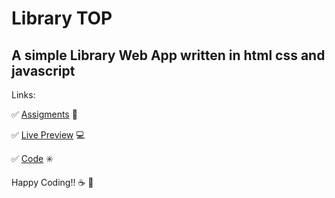 # Library TOP

## A simple Library Web App written in html css and javascript

Links:

:white_check_mark: [Assigments](https://www.theodinproject.com/lessons/node-path-javascript-library) :blue_book:

:white_check_mark: [Live Preview](https://carlosfrontend.github.io/Library-TOP/) :computer:

:white_check_mark: [Code](https://github.com/carlosfrontend/Library-TOP) :eight_spoked_asterisk:

 Happy Coding!! :coffee: :rocket:
